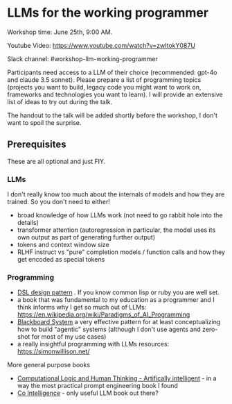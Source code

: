 # LLMs for the working programmer

Workshop time: June 25th, 9:00 AM.

Youtube Video: https://www.youtube.com/watch?v=zwItokY087U

Slack channel: #workshop-llm-working-programmer

Participants need access to a LLM of their choice (recommended: gpt-4o and claude 3.5 sonnet). Please prepare a list of programming topics (projects you want to build, legacy code you might want to work on, frameworks and technologies you want to learn). I will provide an extensive list of ideas to try out during the talk.

The handout to the talk will be added shortly before the workshop, I don't want to spoil the surprise.

## Prerequisites

These are all optional and just FIY.

### LLMs

I don't really know too much about the internals of models and how they are trained. So you don't need to either!

- broad knowledge of how LLMs work (not need to go rabbit hole into the details)
- transformer attention (autoregression in particular, the model uses its own output as part of generating further output)
- tokens and context window size
- RLHF instruct vs "pure" completion models / function calls and how they get encoded as special tokens

### Programming

- [DSL design pattern](https://en.wikipedia.org/wiki/Domain-specific_language) . If you know common lisp or ruby you are well set.
- a book that was fundamental to my education as a programmer and I think informs why I get so much out of LLMs: https://en.wikipedia.org/wiki/Paradigms_of_AI_Programming
- [Blackboard System](https://en.wikipedia.org/wiki/Blackboard_system) a very effective pattern for at least conceptualizing how to build "agentic" systems (although I don't use agents and zero-shot for most of my use cases)
- a really insightful programming with LLMs resources: https://simonwillison.net/

More general purpose books
- [Computational Logic and Human Thinking - Artifically intelligent](https://www.amazon.com/Computational-Logic-Human-Thinking-Artificially/dp/0521123364) - in a way the most practical prompt engineering book I found
- [Co Intelligence](https://www.amazon.com/Co-Intelligence-Living-Working-Ethan-Mollick/dp/059371671X) - only useful LLM book out there?
